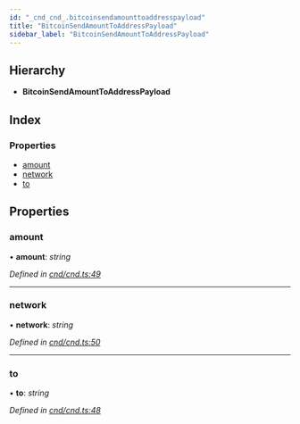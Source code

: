 ```yaml
---
id: "_cnd_cnd_.bitcoinsendamounttoaddresspayload"
title: "BitcoinSendAmountToAddressPayload"
sidebar_label: "BitcoinSendAmountToAddressPayload"
---
```


## Hierarchy

* **BitcoinSendAmountToAddressPayload**

## Index

### Properties

* [amount](_cnd_cnd_.bitcoinsendamounttoaddresspayload.md#amount)
* [network](_cnd_cnd_.bitcoinsendamounttoaddresspayload.md#network)
* [to](_cnd_cnd_.bitcoinsendamounttoaddresspayload.md#to)

## Properties

###  amount

• **amount**: *string*

*Defined in [cnd/cnd.ts:49](https://github.com/comit-network/comit-js-sdk/blob/701099a/src/cnd/cnd.ts#L49)*

___

###  network

• **network**: *string*

*Defined in [cnd/cnd.ts:50](https://github.com/comit-network/comit-js-sdk/blob/701099a/src/cnd/cnd.ts#L50)*

___

###  to

• **to**: *string*

*Defined in [cnd/cnd.ts:48](https://github.com/comit-network/comit-js-sdk/blob/701099a/src/cnd/cnd.ts#L48)*
